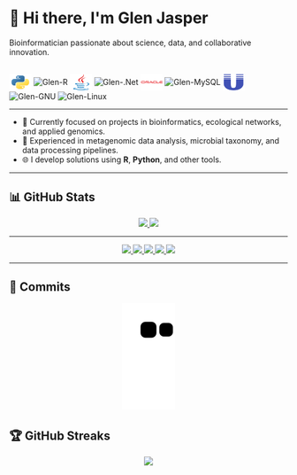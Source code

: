 <h1 align="left">👋 Hi there, I'm Glen Jasper</h1>

<p align="left">
  Bioinformatician passionate about science, data, and collaborative innovation.
</p>

<div style="display: inline_block"><br>
  <img align="center" alt="Glen-Python" height="30" width="40" src="https://raw.githubusercontent.com/devicons/devicon/master/icons/python/python-original.svg">
  <img align="center" alt="Glen-R" height="30" width="40" src="https://www.r-project.org/logo/Rlogo.svg">
  <img align="center" alt="Glen-Java" height="30" width="40" src="https://raw.githubusercontent.com/devicons/devicon/master/icons/java/java-original.svg">
  <img align="center" alt="Glen-.Net" height="30" width="40" src="https://raw.githubusercontent.com/devicons/devicon/master/icons/dotnet/dotnet-original.svg">
  <img align="center" alt="Glen-Oracle" height="30" width="40" src="https://raw.githubusercontent.com/devicons/devicon/master/icons/oracle/oracle-original.svg">
  <img align="center" alt="Glen-MySQL" height="30" width="40" src="https://cdn.jsdelivr.net/gh/devicons/devicon@latest/icons/mysql/mysql-original-wordmark.svg">
  <img align="center" alt="Glen-Unix" height="30" width="40" src="https://raw.githubusercontent.com/devicons/devicon/master/icons/unix/unix-original.svg">
  <img align="center" alt="Glen-GNU" height="30" width="40" src="https://raw.githubusercontent.com/devicons/devicon/master/icons/gnu/gnu-original.svg">
  <img align="center" alt="Glen-Linux" height="30" width="40" src="https://cdn.jsdelivr.net/gh/devicons/devicon@latest/icons/linux/linux-original.svg">
</div>

---

- 🔭 Currently focused on projects in bioinformatics, ecological networks, and applied genomics.
- 🧪 Experienced in metagenomic data analysis, microbial taxonomy, and data processing pipelines.
- 🌐 I develop solutions using **R**, **Python**, and other tools.

---

## 📊 GitHub Stats

<div align="center">
  <a href="https://github.com/glenjasper">
    <img height="170em" src="https://github-readme-stats.vercel.app/api/top-langs/?username=glenjasper&layout=compact&langs_count=16&theme=dracula"/>
    <img height="170em" src="https://github-readme-stats.vercel.app/api?username=glenjasper&show_icons=true&theme=dracula&include_all_commits=true&count_private=true&hide=issues"/>
  </a>
</div>

---

<div align="center">
  <a href="https://www.linkedin.com/in/glenjasper" target="_blank" rel="noopener noreferrer">
    <img src="https://img.shields.io/badge/-LinkedIn-%230077B5?style=for-the-badge&logo=linkedin&logoColor=white">
  </a>
  <a href="mailto:glen.yupanqui@gmail.com">
    <img src="https://img.shields.io/badge/-Gmail-%23333?style=for-the-badge&logo=gmail&logoColor=white">
  </a>
  <a href="https://orcid.org/0000-0003-2062-5588" target="_blank" rel="noopener noreferrer">
    <img src="https://img.shields.io/badge/-ORCID-A6CE39?style=for-the-badge&logo=orcid&logoColor=white">
  </a>
  <a href="https://www.researchgate.net/profile/Glen-Yupanqui-Garcia" target="_blank" rel="noopener noreferrer">
    <img src="https://img.shields.io/badge/-ResearchGate-00CCBB?style=for-the-badge&logo=researchgate&logoColor=white">
  </a>
  <a href="https://lattes.cnpq.br/1592533296156760" target="_blank" rel="noopener noreferrer">
    <img src="https://img.shields.io/badge/-Lattes-004D9D?style=for-the-badge&logo=google-scholar&logoColor=white">
  </a>
</div>

---

## 🐍 Commits

<div align="center">
  <img src="https://github.com/glenjasper/glenjasper/blob/output/github-contribution-grid-snake.svg">
</div>

## 🏆 GitHub Streaks

<p align="center">
  <img src="https://github-readme-streak-stats.herokuapp.com/?user=glenjasper&theme=dracula" />
</p>
